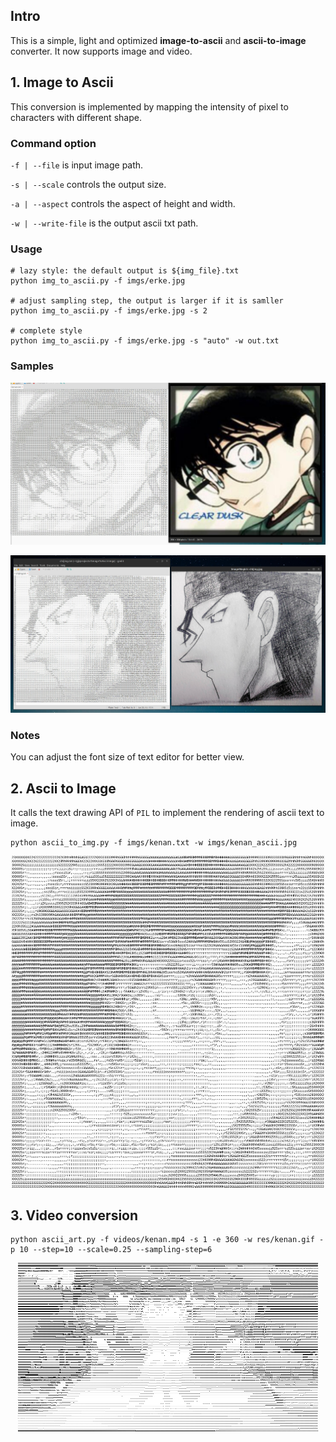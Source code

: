 ## Intro
This is a simple, light and optimized **image-to-ascii** and **ascii-to-image** converter. It now supports image and video.

## 1. Image to Ascii
This conversion is implemented by mapping the intensity of pixel to characters with different shape.
### Command option
`-f | --file` is input image path.

`-s | --scale` controls the output size.

`-a | --aspect` controls the aspect of height and width.

`-w | --write-file` is the output ascii txt path.

### Usage
```
# lazy style: the default output is ${img_file}.txt
python img_to_ascii.py -f imgs/erke.jpg

# adjust sampling step, the output is larger if it is samller
python img_to_ascii.py -f imgs/erke.jpg -s 2

# complete style
python img_to_ascii.py -f imgs/erke.jpg -s "auto" -w out.txt
```

### Samples
<p align="center">
    <img src="imgs/kenan_screen.jpg", width="800px">
</p>

<p align="center">
    <img src="imgs/chijing_screen.jpg", width="800px">
</p>

### Notes
You can adjust the font size of text editor for better view.

## 2. Ascii to Image
It calls the text drawing API of `PIL` to implement the rendering of ascii text to image.
```
python ascii_to_img.py -f imgs/kenan.txt -w imgs/kenan_ascii.jpg
```

<p align="center">
    <img src="imgs/kenan_ascii.jpg", width="500px">
</p>

## 3. Video conversion
```
python ascii_art.py -f videos/kenan.mp4 -s 1 -e 360 -w res/kenan.gif -p 10 --step=10 --scale=0.25 --sampling-step=6
```
<p align="center">
    <img src="imgs/kenan.gif">
</p>
